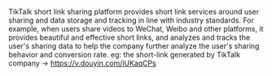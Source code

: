 TikTalk short link sharing platform provides short link services around user sharing and data storage and tracking in line with industry standards. For example, when users share videos to WeChat, Weibo and other platforms, it provides beautiful and effective short links, and analyzes and tracks the user's sharing data to help the company further analyze the user's sharing behavior and conversion rate.
 eg: the short-link generated by TikTalk company -> https://v.douyin.com/iUKaqCPs
